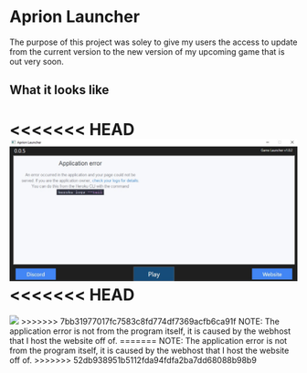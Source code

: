 # Aprion Launcher
The purpose of this project was soley to give my users the access to update from the current version to the new version of my upcoming game that is out very soon.

## What it looks like
<<<<<<< HEAD
<img src="Program.jpg">
<<<<<<< HEAD
=======
<img src="Images/Program.jpg">
>>>>>>> 7bb31977017fc7583c8fd774df7369acfb6ca91f
NOTE: The application error is not from the program itself, it is caused by the webhost that I host the website off of.
=======
NOTE: The application error is not from the program itself, it is caused by the webhost that I host the website off of.
>>>>>>> 52db938951b5112fda94fdfa2ba7dd68088b98b9
